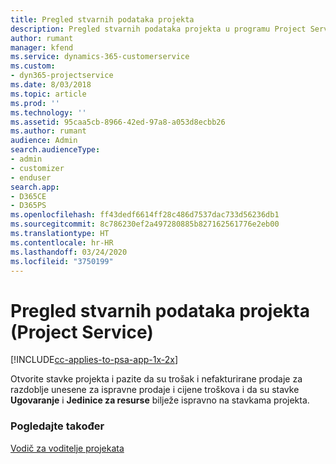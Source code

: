 ```yaml
---
title: Pregled stvarnih podataka projekta
description: Pregled stvarnih podataka projekta u programu Project Service
author: rumant
manager: kfend
ms.service: dynamics-365-customerservice
ms.custom:
- dyn365-projectservice
ms.date: 8/03/2018
ms.topic: article
ms.prod: ''
ms.technology: ''
ms.assetid: 95caa5cb-8966-42ed-97a8-a053d8ecbb26
ms.author: rumant
audience: Admin
search.audienceType:
- admin
- customizer
- enduser
search.app:
- D365CE
- D365PS
ms.openlocfilehash: ff43dedf6614ff28c486d7537dac733d56236db1
ms.sourcegitcommit: 8c786230ef2a497280885b827162561776e2eb00
ms.translationtype: HT
ms.contentlocale: hr-HR
ms.lasthandoff: 03/24/2020
ms.locfileid: "3750199"
---
```

# <a name="review-project-actuals-project-service"></a>Pregled stvarnih podataka projekta (Project Service)

[!INCLUDE[cc-applies-to-psa-app-1x-2x](../includes/cc-applies-to-psa-app-1x-2x.md)]

Otvorite stavke projekta i pazite da su trošak i nefakturirane prodaje za razdoblje unesene za ispravne prodaje i cijene troškova i da su stavke **Ugovaranje** i **Jedinice za resurse** bilježe ispravno na stavkama projekta.  
  
### <a name="see-also"></a>Pogledajte također  
 [Vodič za voditelje projekata](../project-service/project-manager-guide.md)
